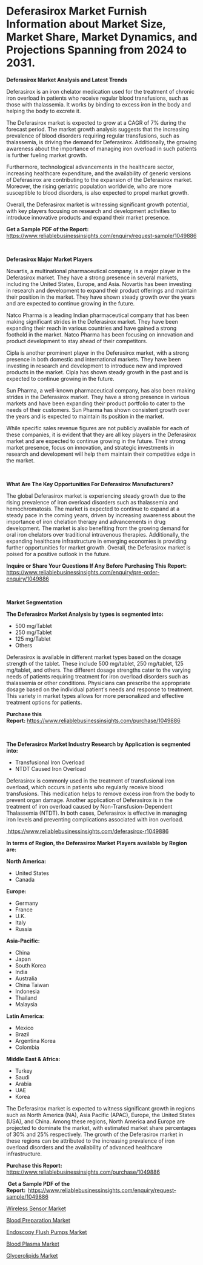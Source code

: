 <p><h1>Deferasirox Market Furnish Information about Market Size, Market Share, Market Dynamics, and Projections Spanning from 2024 to 2031.</h1></p><p><strong>Deferasirox Market Analysis and Latest Trends</strong></p>
<p><p>Deferasirox is an iron chelator medication used for the treatment of chronic iron overload in patients who receive regular blood transfusions, such as those with thalassemia. It works by binding to excess iron in the body and helping the body to excrete it.</p><p>The Deferasirox market is expected to grow at a CAGR of 7% during the forecast period. The market growth analysis suggests that the increasing prevalence of blood disorders requiring regular transfusions, such as thalassemia, is driving the demand for Deferasirox. Additionally, the growing awareness about the importance of managing iron overload in such patients is further fueling market growth.</p><p>Furthermore, technological advancements in the healthcare sector, increasing healthcare expenditure, and the availability of generic versions of Deferasirox are contributing to the expansion of the Deferasirox market. Moreover, the rising geriatric population worldwide, who are more susceptible to blood disorders, is also expected to propel market growth.</p><p>Overall, the Deferasirox market is witnessing significant growth potential, with key players focusing on research and development activities to introduce innovative products and expand their market presence.</p></p>
<p><strong>Get a Sample PDF of the Report:&nbsp;</strong> <a href="https://www.reliablebusinessinsights.com/enquiry/request-sample/1049886">https://www.reliablebusinessinsights.com/enquiry/request-sample/1049886</a></p>
<p>&nbsp;</p>
<p><strong>Deferasirox Major Market Players</strong></p>
<p><p>Novartis, a multinational pharmaceutical company, is a major player in the Deferasirox market. They have a strong presence in several markets, including the United States, Europe, and Asia. Novartis has been investing in research and development to expand their product offerings and maintain their position in the market. They have shown steady growth over the years and are expected to continue growing in the future.</p><p>Natco Pharma is a leading Indian pharmaceutical company that has been making significant strides in the Deferasirox market. They have been expanding their reach in various countries and have gained a strong foothold in the market. Natco Pharma has been focusing on innovation and product development to stay ahead of their competitors.</p><p>Cipla is another prominent player in the Deferasirox market, with a strong presence in both domestic and international markets. They have been investing in research and development to introduce new and improved products in the market. Cipla has shown steady growth in the past and is expected to continue growing in the future.</p><p>Sun Pharma, a well-known pharmaceutical company, has also been making strides in the Deferasirox market. They have a strong presence in various markets and have been expanding their product portfolio to cater to the needs of their customers. Sun Pharma has shown consistent growth over the years and is expected to maintain its position in the market.</p><p>While specific sales revenue figures are not publicly available for each of these companies, it is evident that they are all key players in the Deferasirox market and are expected to continue growing in the future. Their strong market presence, focus on innovation, and strategic investments in research and development will help them maintain their competitive edge in the market.</p></p>
<p>&nbsp;</p>
<p><strong>What Are The Key Opportunities For Deferasirox Manufacturers?</strong></p>
<p><p>The global Deferasirox market is experiencing steady growth due to the rising prevalence of iron overload disorders such as thalassemia and hemochromatosis. The market is expected to continue to expand at a steady pace in the coming years, driven by increasing awareness about the importance of iron chelation therapy and advancements in drug development. The market is also benefiting from the growing demand for oral iron chelators over traditional intravenous therapies. Additionally, the expanding healthcare infrastructure in emerging economies is providing further opportunities for market growth. Overall, the Deferasirox market is poised for a positive outlook in the future.</p></p>
<p><strong>Inquire or Share Your Questions If Any Before Purchasing This Report:</strong> <a href="https://www.reliablebusinessinsights.com/enquiry/pre-order-enquiry/1049886">https://www.reliablebusinessinsights.com/enquiry/pre-order-enquiry/1049886</a></p>
<p>&nbsp;</p>
<p><strong>Market Segmentation</strong></p>
<p><strong>The Deferasirox Market Analysis by types is segmented into:</strong></p>
<p><ul><li>500 mg/Tablet</li><li>250 mg/Tablet</li><li>125 mg/Tablet</li><li>Others</li></ul></p>
<p><p>Deferasirox is available in different market types based on the dosage strength of the tablet. These include 500 mg/tablet, 250 mg/tablet, 125 mg/tablet, and others. The different dosage strengths cater to the varying needs of patients requiring treatment for iron overload disorders such as thalassemia or other conditions. Physicians can prescribe the appropriate dosage based on the individual patient's needs and response to treatment. This variety in market types allows for more personalized and effective treatment options for patients.</p></p>
<p><strong>Purchase this Report:&nbsp;</strong><a href="https://www.reliablebusinessinsights.com/purchase/1049886">https://www.reliablebusinessinsights.com/purchase/1049886</a></p>
<p>&nbsp;</p>
<p><strong>The Deferasirox Market Industry Research by Application is segmented into:</strong></p>
<p><ul><li>Transfusional Iron Overload</li><li>NTDT Caused Iron Overload</li></ul></p>
<p><p>Deferasirox is commonly used in the treatment of transfusional iron overload, which occurs in patients who regularly receive blood transfusions. This medication helps to remove excess iron from the body to prevent organ damage. Another application of Deferasirox is in the treatment of iron overload caused by Non-Transfusion-Dependent Thalassemia (NTDT). In both cases, Deferasirox is effective in managing iron levels and preventing complications associated with iron overload.</p></p>
<p><a href="https://www.reliablebusinessinsights.com/deferasirox-r1049886">&nbsp;https://www.reliablebusinessinsights.com/deferasirox-r1049886</a></p>
<p><strong>In terms of Region, the Deferasirox Market Players available by Region are:</strong></p>
<p>
    <p> <strong> North America: </strong>
        <ul>
            <li>United States</li>
            <li>Canada</li>
        </ul>
        </p> 
    <p> <strong> Europe: </strong>
        <ul>
            <li>Germany</li>
            <li>France</li>
            <li>U.K.</li>
            <li>Italy</li>
            <li>Russia</li>
        </ul>
        </p> 
    <p> <strong> Asia-Pacific: </strong>
        <ul>
            <li>China</li>
            <li>Japan</li>
            <li>South Korea</li>
            <li>India</li>
            <li>Australia</li>
            <li>China Taiwan</li>
            <li>Indonesia</li>
            <li>Thailand</li>
            <li>Malaysia</li>
        </ul>
        </p> 
    <p> <strong> Latin America: </strong>
        <ul>
            <li>Mexico</li>
            <li>Brazil</li>
            <li>Argentina Korea</li>
            <li>Colombia</li>
        </ul>
        </p> 
    <p> <strong> Middle East & Africa: </strong>
        <ul>
            <li>Turkey</li>
            <li>Saudi</li>
            <li>Arabia</li>
            <li>UAE</li>
            <li>Korea</li>
        </ul>
    </p>
    </p>
<p><p>The Deferasirox market is expected to witness significant growth in regions such as North America (NA), Asia Pacific (APAC), Europe, the United States (USA), and China. Among these regions, North America and Europe are projected to dominate the market, with estimated market share percentages of 30% and 25% respectively. The growth of the Deferasirox market in these regions can be attributed to the increasing prevalence of iron overload disorders and the availability of advanced healthcare infrastructure.</p></p>
<p><strong>Purchase this Report: </strong><a href="https://www.reliablebusinessinsights.com/purchase/1049886">https://www.reliablebusinessinsights.com/purchase/1049886</a></p>
<p>&nbsp;<strong>Get a Sample PDF of the Report:&nbsp;&nbsp;</strong><a href="https://www.reliablebusinessinsights.com/enquiry/request-sample/1049886">https://www.reliablebusinessinsights.com/enquiry/request-sample/1049886</a></p>
<p><strong></strong></p>
<p><p><a href="https://www.linkedin.com/pulse/global-wireless-sensor-market-projected-grow-cagr-1150-bouwe?trackingId=%2FSTZuM4CT%2BiYEMvEzWjPhw%3D%3D">Wireless Sensor Market</a></p><p><a href="https://github.com/markusgodoy/Market-Research-Report-List-4/blob/main/blood-preparation-market.md">Blood Preparation Market</a></p><p><a href="https://www.linkedin.com/pulse/endoscopy-flush-pumps-market-share-size-trends-industry-analysis-aod7f?trackingId=E2GGMs4dS5KJkPgP8EXyRg%3D%3D">Endoscopy Flush Pumps Market</a></p><p><a href="https://github.com/luckyshygirl/Market-Research-Report-List-6/blob/main/blood-plasma-market.md">Blood Plasma Market</a></p><p><a href="https://www.linkedin.com/pulse/global-glycerolipids-market-size-expected-reach-cagr-127-report-zd4zf?trackingId=u%2FDFl92VSVm2Zv%2Fre9HoLQ%3D%3D">Glycerolipids Market</a></p></p>